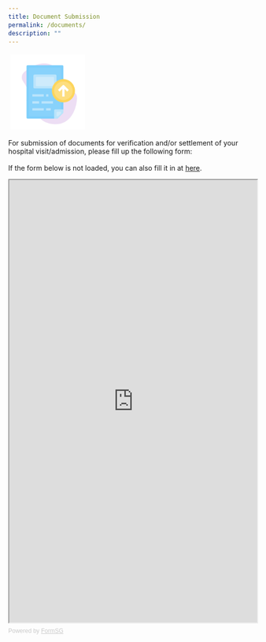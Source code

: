```yaml
---
title: Document Submission
permalink: /documents/
description: ""
---
```

<img src="images/New icons/docsub-new.png" style="vertical-align: middle; max-width: 30%; margin: 5px;">

For submission of documents for verification and/or settlement of your hospital visit/admission, please fill up the following form:
<br><br>
If the form below is not loaded, you can also fill it in at <a href="[https://form.gov.sg/63071bcc2c1e9100137c16e0]">here</a>.
		
<iframe id="iframe" src="https://form.gov.sg/63071bcc2c1e9100137c16e0" style="width:100%;height:900px"></iframe>
<div style="font-family:Sans-Serif;font-size:12px;color:#999;opacity:0.5;padding-top:5px">Powered by <a href="https://form.gov.sg" style="color: #999">FormSG</a></div>